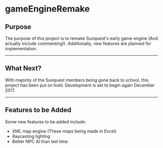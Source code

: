 # gameEngineRemake

## Purpose
The purpose of this project is to remake Sunquest's early game engine (And actually include commenting!). Additionally, new features are
planned for implementation. 

---

## What Next?
With majority of the Sunquest members being gone back to school, this project has been put on hold. Development is set to begin again 
December 2017.

---
## Features to be Added

Some new features to be added include:
- XML map engine (These maps being made in Excel)
- Raycasting lighting
- Better NPC AI than last time
